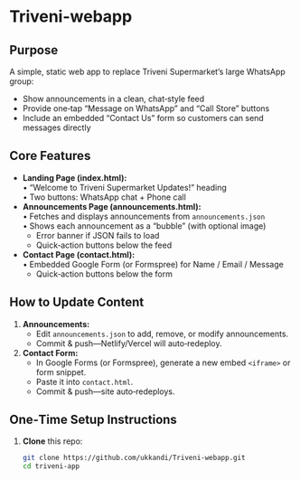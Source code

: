 # Triveni-webapp

## Purpose
A simple, static web app to replace Triveni Supermarket’s large WhatsApp group:
- Show announcements in a clean, chat‐style feed
- Provide one‐tap “Message on WhatsApp” and “Call Store” buttons
- Include an embedded “Contact Us” form so customers can send messages directly

## Core Features
- **Landing Page (index.html):**  
  • “Welcome to Triveni Supermarket Updates!” heading  
  • Two buttons: WhatsApp chat + Phone call  
- **Announcements Page (announcements.html):**  
  • Fetches and displays announcements from `announcements.json`  
  • Shows each announcement as a “bubble” (with optional image)  
  - Error banner if JSON fails to load  
  - Quick‐action buttons below the feed  
- **Contact Page (contact.html):**  
  • Embedded Google Form (or Formspree) for Name / Email / Message  
  - Quick‐action buttons below the form  

## How to Update Content
1. **Announcements:**  
   - Edit `announcements.json` to add, remove, or modify announcements.  
   - Commit & push—Netlify/Vercel will auto‐redeploy.  
2. **Contact Form:**  
   - In Google Forms (or Formspree), generate a new embed `<iframe>` or form snippet.  
   - Paste it into `contact.html`.  
   - Commit & push—site auto‐redeploys.

## One‐Time Setup Instructions
1. **Clone** this repo:  
   ```bash
   git clone https://github.com/ukkandi/Triveni-webapp.git
   cd triveni-app
